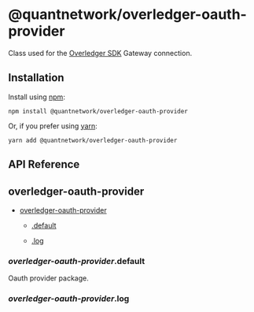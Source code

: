 [docs]: https://github.com/quantnetwork/overledger-sdk-javascript-v2/blob/master/README.md
[repo]: https://github.com/quantnetwork/overledger-sdk-javascript-v2

# @quantnetwork/overledger-oauth-provider

Class used for the [Overledger SDK][repo] Gateway connection.

## Installation

Install using [npm](https://www.npmjs.org/):
```
npm install @quantnetwork/overledger-oauth-provider
```

Or, if you prefer using [yarn](https://yarnpkg.com/):

```
yarn add @quantnetwork/overledger-oauth-provider
```

## API Reference

<a name="module_overledger-oauth-provider"></a>

## overledger-oauth-provider

* [overledger-oauth-provider](#module_overledger-oauth-provider)

    * [.default](#module_overledger-oauth-provider.default)

    * [.log](#module_overledger-oauth-provider.log)


<a name="module_overledger-oauth-provider.default"></a>

### *overledger-oauth-provider*.default
Oauth provider package.

<a name="module_overledger-oauth-provider.log"></a>

### *overledger-oauth-provider*.log
